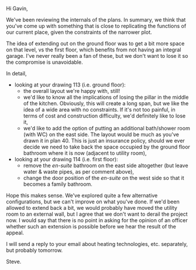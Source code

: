 Hi Gavin,

We've been reviewing the internals of the plans. 
In summary, we think that you've come up with something that is close to replicating the functions of our current place,
given the constraints of the narrower plot. 

The idea of extending out on the ground floor was to get a bit more space on that level, vs the first floor, which benefits from not 
having an integral garage. I've never really been a fan of these, but we don't want to lose it so the compromise is unavoidable.

In detail, 

- looking at your drawing 113 (i.e. ground floor):
    - the overall layout we're happy with, still!
    - we'd like to know all the implications of losing the pillar in the middle of the kitchen. Obviously, this will create a long span, but we like the idea of a wide area with no constraints. If it's not too painful, in terms of cost and construction difficulty, we'd definitely like to lose it,
    - we'd like to add the option of putting an additional bath/shower room (with WC) on the east side. The layout would be much as you've drawn it in plan 40. This is just an insurance policy, should we ever decide we need to take back the space occupied by the ground floor bathroom where it is now (adjacent to utility room),
- looking at your drawing 114 (i.e. first floor):
    - remove the _en-suite_ bathroom on the east side altogether (but leave water & waste pipes, as per comment above),
    - change the door position of the _en-suite_ on the west side so that it becomes a family bathroom. 

Hope this makes sense. We've explored quite a few alternative configurations, but we can't improve on what you've done. If we'd been allowed to extend back a bit, we would probably have moved the utility room to an external wall, but I agree that we don't want to derail the project now. I would say that there is no point in asking for the opinion of an officer whether such an extension is possible before we hear the result of the appeal. 

I will send a reply to your email about heating technologies, etc. separately, but probably tomorrow.

Steve.